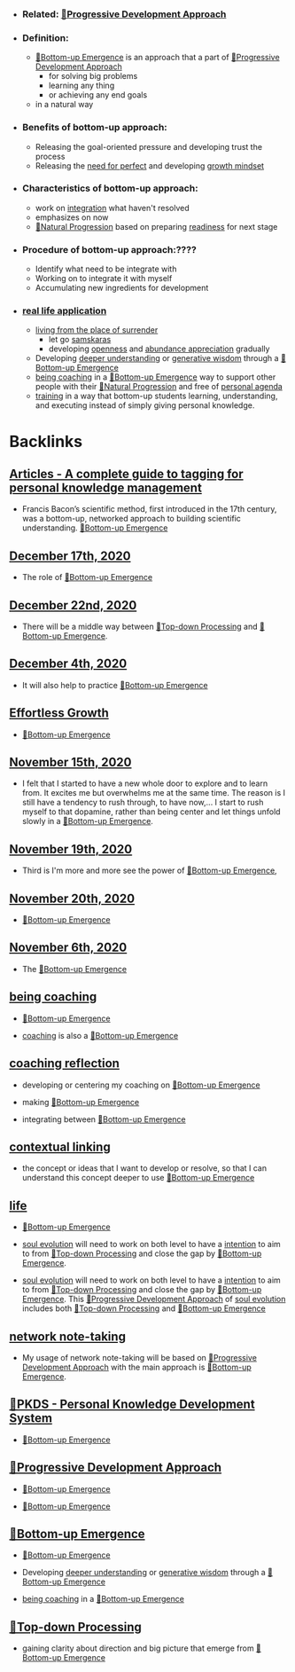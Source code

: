 - ### Related: [🌱Progressive Development Approach](<🌱Progressive Development Approach.md>)
- ### Definition:
    - [🌲Bottom-up Emergence](<🌲Bottom-up Emergence.md>) is an approach that a part of [🌱Progressive Development Approach](<🌱Progressive Development Approach.md>)
        - for solving big problems
        - learning any thing
        - or achieving any end goals
    - in a natural way
- ### Benefits of bottom-up approach:
    - Releasing the goal-oriented pressure and developing trust the process
    - Releasing the [need for perfect](<need for perfect.md>) and developing [growth mindset](<growth mindset.md>)
- ### Characteristics of bottom-up approach:
    - work on [integration](<integration.md>) what haven't resolved
    - emphasizes on now 
    - [🌱Natural Progression](<🌱Natural Progression.md>) based on preparing [readiness](<readiness.md>) for next stage
- ### Procedure of bottom-up approach:????
    - Identify what need to be integrate with
    - Working on to integrate it with myself
    - Accumulating new ingredients for development
- ### [real life application](<real life application.md>)
    - [living from the place of surrender](<living from the place of surrender.md>)
        - let go [samskaras](<samskaras.md>)
        - developing [openness](<openness.md>) and [abundance appreciation](<abundance appreciation.md>) gradually
    - Developing [deeper understanding](<deeper understanding.md>) or [generative wisdom](<generative wisdom.md>) through a [🌲Bottom-up Emergence](<🌲Bottom-up Emergence.md>)
    - [being coaching](<being coaching.md>) in a [🌲Bottom-up Emergence](<🌲Bottom-up Emergence.md>) way to support other people with their [🌱Natural Progression](<🌱Natural Progression.md>) and free of [personal agenda](<personal agenda.md>)
    - [training](<training.md>) in a way that bottom-up students learning, understanding, and executing instead of simply giving personal knowledge.

# Backlinks
## [Articles - A complete guide to tagging for personal knowledge management](<Articles - A complete guide to tagging for personal knowledge management.md>)
- Francis Bacon’s scientific method, first introduced in the 17th century, was a bottom-up, networked approach to building scientific understanding. [🌲Bottom-up Emergence](<🌲Bottom-up Emergence.md>)

## [December 17th, 2020](<December 17th, 2020.md>)
- The role of [🌲Bottom-up Emergence](<🌲Bottom-up Emergence.md>)

## [December 22nd, 2020](<December 22nd, 2020.md>)
- There will be a middle way between [🌲Top-down Processing](<🌲Top-down Processing.md>) and [🌲Bottom-up Emergence](<🌲Bottom-up Emergence.md>).

## [December 4th, 2020](<December 4th, 2020.md>)
- It will also help to practice [🌲Bottom-up Emergence](<🌲Bottom-up Emergence.md>)

## [Effortless Growth](<Effortless Growth.md>)
- [🌲Bottom-up Emergence](<🌲Bottom-up Emergence.md>)

## [November 15th, 2020](<November 15th, 2020.md>)
- I felt that I started to have a new whole door to explore and to learn from. It excites me but overwhelms me at the same time. The reason is I still have a tendency to rush through, to have now,... I start to rush myself to that dopamine, rather than being center and let things unfold slowly in a [🌲Bottom-up Emergence](<🌲Bottom-up Emergence.md>).

## [November 19th, 2020](<November 19th, 2020.md>)
- Third is I'm more and more see the power of [🌲Bottom-up Emergence](<🌲Bottom-up Emergence.md>),

## [November 20th, 2020](<November 20th, 2020.md>)
- [🌲Bottom-up Emergence](<🌲Bottom-up Emergence.md>)

## [November 6th, 2020](<November 6th, 2020.md>)
- The [🌲Bottom-up Emergence](<🌲Bottom-up Emergence.md>)

## [being coaching](<being coaching.md>)
- [🌲Bottom-up Emergence](<🌲Bottom-up Emergence.md>)

- [coaching](<coaching.md>) is also a [🌲Bottom-up Emergence](<🌲Bottom-up Emergence.md>)

## [coaching reflection](<coaching reflection.md>)
- developing or centering my coaching on [🌲Bottom-up Emergence](<🌲Bottom-up Emergence.md>)

- making [🌲Bottom-up Emergence](<🌲Bottom-up Emergence.md>)

- integrating between [🌲Bottom-up Emergence](<🌲Bottom-up Emergence.md>)

## [contextual linking](<contextual linking.md>)
- the concept or ideas that I want to develop or resolve, so that I can understand this concept deeper to use [🌲Bottom-up Emergence](<🌲Bottom-up Emergence.md>)

## [life](<life.md>)
- [🌲Bottom-up Emergence](<🌲Bottom-up Emergence.md>)

- [soul evolution](<soul evolution.md>) will need to work on both level to have a [intention](<intention.md>) to aim to from [🌲Top-down Processing](<🌲Top-down Processing.md>) and close the gap by [🌲Bottom-up Emergence](<🌲Bottom-up Emergence.md>).

- [soul evolution](<soul evolution.md>) will need to work on both level to have a [intention](<intention.md>) to aim to from [🌲Top-down Processing](<🌲Top-down Processing.md>) and close the gap by [🌲Bottom-up Emergence](<🌲Bottom-up Emergence.md>). This [🌱Progressive Development Approach](<🌱Progressive Development Approach.md>) of [soul evolution](<soul evolution.md>) includes both [🌲Top-down Processing](<🌲Top-down Processing.md>) and [🌲Bottom-up Emergence](<🌲Bottom-up Emergence.md>)

## [network note-taking](<network note-taking.md>)
- My usage of network note-taking will be based on [🌱Progressive Development Approach](<🌱Progressive Development Approach.md>) with the main approach is [🌲Bottom-up Emergence](<🌲Bottom-up Emergence.md>).

## [🌱PKDS - Personal Knowledge Development System](<🌱PKDS - Personal Knowledge Development System.md>)
- [🌲Bottom-up Emergence](<🌲Bottom-up Emergence.md>)

## [🌱Progressive Development Approach](<🌱Progressive Development Approach.md>)
- [🌲Bottom-up Emergence](<🌲Bottom-up Emergence.md>)

-  [🌲Bottom-up Emergence](<🌲Bottom-up Emergence.md>)

## [🌲Bottom-up Emergence](<🌲Bottom-up Emergence.md>)
- [🌲Bottom-up Emergence](<🌲Bottom-up Emergence.md>)

- Developing [deeper understanding](<deeper understanding.md>) or [generative wisdom](<generative wisdom.md>) through a [🌲Bottom-up Emergence](<🌲Bottom-up Emergence.md>)

- [being coaching](<being coaching.md>) in a [🌲Bottom-up Emergence](<🌲Bottom-up Emergence.md>)

## [🌲Top-down Processing](<🌲Top-down Processing.md>)
- gaining clarity about direction and big picture that emerge from [🌲Bottom-up Emergence](<🌲Bottom-up Emergence.md>)

